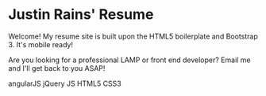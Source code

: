 # Justin Rains' Resume

Welcome! My resume site is built upon the HTML5 boilerplate and Bootstrap 3. It's mobile ready!

Are you looking for a professional LAMP or front end developer? Email me and I'll get back to you ASAP!

angularJS
jQuery
JS
HTML5
CSS3
